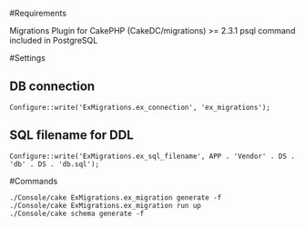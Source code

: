 #Requirements

Migrations Plugin for CakePHP (CakeDC/migrations) >= 2.3.1
psql command included in PostgreSQL

#Settings

## DB connection

```
Configure::write('ExMigrations.ex_connection', 'ex_migrations');
```

## SQL filename for DDL
 
```
Configure::write('ExMigrations.ex_sql_filename', APP . 'Vendor' . DS . 'db' . DS . 'db.sql');
```

#Commands

```
./Console/cake ExMigrations.ex_migration generate -f
./Console/cake ExMigrations.ex_migration run up
./Console/cake schema generate -f
```
